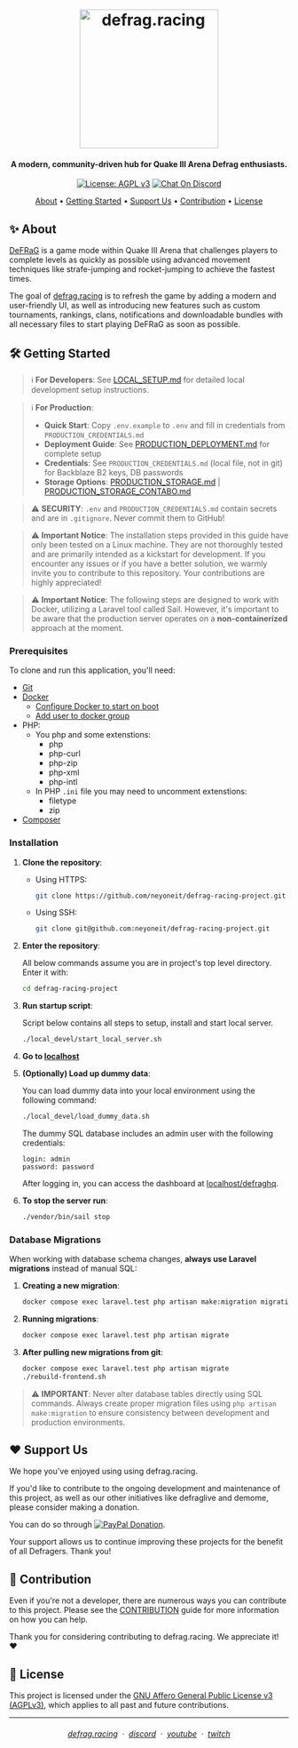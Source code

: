 <h1 align="center">
  <a href="https://defrag.racing">
    <img alt="defrag.racing" src="public/images/logo.png" width="250">
  </a>
</h1>

<h4 align="center">
  A modern, community-driven hub for Quake III Arena Defrag enthusiasts.
</h4>

<p align="center">
  <a href="https://www.gnu.org/licenses/agpl-3.0"><img alt="License: AGPL v3" src="https://img.shields.io/badge/License-AGPL%20v3-blue.svg?style=for-the-badge"></a>
  <a href="https://discord.defrag.racing/"><img alt="Chat On Discord" src="https://img.shields.io/badge/chat-on%20discord-7289da?style=for-the-badge&logo=discord&logoColor=white"></a>
</p>

<p align="center">
  <a href="#sparkles-about">About</a> •
  <a href="#hammer_and_wrench-getting-started">Getting Started</a> •
  <a href="#heart-support-us">Support Us</a> •
  <a href="#handshake-contribution">Contribution</a> •
  <a href="#scroll-license">License</a>
</p>

## :sparkles: About

[DeFRaG](https://en.wikipedia.org/wiki/DeFRaG) is a game mode within Quake III Arena that challenges players to complete levels as quickly as possible using advanced movement techniques like strafe-jumping and rocket-jumping to achieve the fastest times.

The goal of [defrag.racing](https://defrag.racing) is to refresh the game by adding a modern and user-friendly UI, as well as introducing new features such as custom tournaments, rankings, clans, notifications and downloadable bundles with all necessary files to start playing DeFRaG as soon as possible.

## :hammer_and_wrench: Getting Started

> :information_source: **For Developers**: See [LOCAL_SETUP.md](LOCAL_SETUP.md) for detailed local development setup instructions.

> :information_source: **For Production**:
> - **Quick Start**: Copy `.env.example` to `.env` and fill in credentials from `PRODUCTION_CREDENTIALS.md`
> - **Deployment Guide**: See [PRODUCTION_DEPLOYMENT.md](PRODUCTION_DEPLOYMENT.md) for complete setup
> - **Credentials**: See `PRODUCTION_CREDENTIALS.md` (local file, not in git) for Backblaze B2 keys, DB passwords
> - **Storage Options**: [PRODUCTION_STORAGE.md](PRODUCTION_STORAGE.md) | [PRODUCTION_STORAGE_CONTABO.md](PRODUCTION_STORAGE_CONTABO.md)

> :warning: **SECURITY**: `.env` and `PRODUCTION_CREDENTIALS.md` contain secrets and are in `.gitignore`. Never commit them to GitHub!

> :warning: **Important Notice**: The installation steps provided in this guide have only been tested on a Linux machine. They are not thoroughly tested and are primarily intended as a kickstart for development. If you encounter any issues or if you have a better solution, we warmly invite you to contribute to this repository. Your contributions are highly appreciated!

> :warning: **Important Notice**: The following steps are designed to work with Docker, utilizing a Laravel tool called Sail. However, it's important to be aware that the production server operates on a **non-containerized** approach at the moment.

### Prerequisites

To clone and run this application, you'll need:
* [Git](https://git-scm.com)
* [Docker](https://docker.com/)
    - [Configure Docker to start on boot](https://docs.docker.com/engine/install/linux-postinstall/#configure-docker-to-start-on-boot-with-systemd)
    - [Add user to docker group](https://docs.docker.com/engine/install/linux-postinstall/#manage-docker-as-a-non-root-user)
* PHP:
    - You php and some extenstions:
        - php
        - php-curl
        - php-zip
        - php-xml
        - php-intl
    - In PHP `.ini` file you may need to uncomment extenstions:
        - filetype
        - zip
* [Composer](https://getcomposer.org)

### Installation

1. **Clone the repository**:
    - Using HTTPS:
        ```bash
        git clone https://github.com/neyoneit/defrag-racing-project.git
        ```
    - Using SSH:
        ```bash
        git clone git@github.com:neyoneit/defrag-racing-project.git
        ```

2. **Enter the repository**:

    All below commands assume you are in project's top level directory. Enter it with:
    ```bash
    cd defrag-racing-project
    ```

2. **Run startup script**:

    Script below contains all steps to setup, install and start local server.
    ```bash
    ./local_devel/start_local_server.sh
    ```

4. **Go to [localhost](http://localhost)**

5. **(Optionally) Load up dummy data**:

    You can load dummy data into your local environment using the following command:
    ```bash
    ./local_devel/load_dummy_data.sh
    ```
    The dummy SQL database includes an admin user with the following credentials:
    ```
    login: admin
    password: password
    ```
    After logging in, you can access the dashboard at [localhost/defraghq](http://localhost/defraghq).

6. **To stop the server run**:
    ```bash
    ./vendor/bin/sail stop
    ```

### Database Migrations

When working with database schema changes, **always use Laravel migrations** instead of manual SQL:

1. **Creating a new migration**:
    ```bash
    docker compose exec laravel.test php artisan make:migration migration_name
    ```

2. **Running migrations**:
    ```bash
    docker compose exec laravel.test php artisan migrate
    ```

3. **After pulling new migrations from git**:
    ```bash
    docker compose exec laravel.test php artisan migrate
    ./rebuild-frontend.sh
    ```

> :warning: **IMPORTANT**: Never alter database tables directly using SQL commands. Always create proper migration files using `php artisan make:migration` to ensure consistency between development and production environments.

## :heart: Support Us

We hope you've enjoyed using using defrag.racing.

If you'd like to contribute to the ongoing development and maintenance of this project, as well as our other initiatives like defraglive and demome, please consider making a donation.

You can do so through [![PayPal Donation](https://img.shields.io/badge/PayPal-00457C?style=for-the-badge&logo=paypal&logoColor=white)](https://www.paypal.com/donate/?hosted_button_id=WH6GY4PDGU8FA).

Your support allows us to continue improving these projects for the benefit of all Defragers. Thank you!

## :handshake: Contribution

Even if you're not a developer, there are numerous ways you can contribute to this project. Please see the [CONTRIBUTION](CONTRIBUTING.md) guide for more information on how you can help. 

Thank you for considering contributing to defrag.racing. We appreciate it! :heart:

## :scroll: License

This project is licensed under the [GNU Affero General Public License v3 (AGPLv3)](LICENSE), which applies to all past and future contributions.

---

<h6 align="center">
  <a href="https://defrag.racing">defrag.racing</a> &nbsp;&middot;&nbsp;
  <a href="https://discord.defrag.racing/">discord</a> &nbsp;&middot;&nbsp;
  <a href="https://www.youtube.com/@DefragLegends">youtube</a> &nbsp;&middot;&nbsp;
  <a href="https://www.twitch.tv/defraglive">twitch</a>
</h6>

